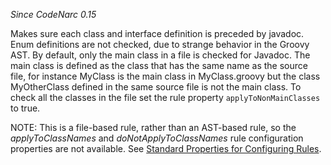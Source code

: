 *Since CodeNarc 0.15*

Makes sure each class and interface definition is preceded by javadoc.
Enum definitions are not checked, due to strange behavior in the Groovy
AST. By default, only the main class in a file is checked for Javadoc.
The main class is defined as the class that has the same name as the
source file, for instance MyClass is the main class in MyClass.groovy
but the class MyOtherClass defined in the same source file is not the
main class. To check all the classes in the file set the rule property
`applyToNonMainClasses` to true.

NOTE: This is a file-based rule, rather than an AST-based rule, so the
*applyToClassNames* and *doNotApplyToClassNames* rule configuration
properties are not available. See [Standard Properties for Configuring
Rules](./codenarc-configuring-rules.html#standard-properties-for-configuring-rules).
